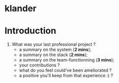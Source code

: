 # klander

# Introduction

1. What was your last professional project ?
   - a summary on the system (**2 mins**);
   - a summary on the stack (**2 mins**);
   - a summary on the team-functionning (**3 mins**);
   - your contributions ?
   - what do you feel could've been ameliorated ?
   - a positive you'll keep from that experience :) ?
